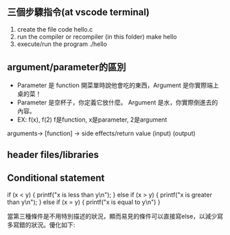 ## 三個步驟指令(at vscode terminal)
1. create the file
code hello.c
2. run the compiler or recompiler
(in this folder)
make hello
3. execute/run the program
./hello

## argument/parameter的區別
- Parameter 是 function 開菜單時說他會吃的東西，Argument 是你實際端上桌的菜！
- Parameter 是空杯子，你定義它放什麼。
Argument 是水，你實際倒進去的內容。
- EX: f(x), f(2)
f是function, x是parameter, 2是argument

arguments-> [function] -> side effects/return value
 (input)                   (output)

## header files/libraries

## Conditional statement
if (x < y)
{
    printf("x is less than y\n");
}
else if (x > y)
{
    printf("x is greater than y\n");
}
else if (x = y)
{
    printf("x is equal to y\n")
}

當第三種條件是不用特別描述的狀況，顯而易見的條件可以直接寫else，以減少寫多寫錯的狀況。優化如下: